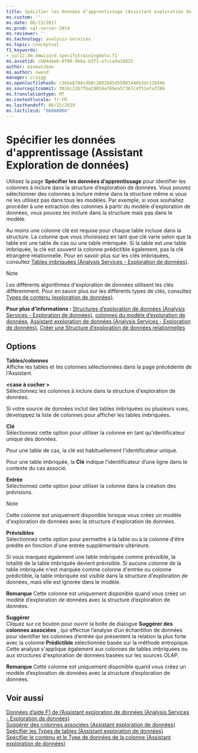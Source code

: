 ```yaml
---
title: Spécifier les données d’apprentissage (Assistant exploration de données) | Microsoft Docs
ms.custom: ''
ms.date: 06/13/2017
ms.prod: sql-server-2014
ms.reviewer: ''
ms.technology: analysis-services
ms.topic: conceptual
f1_keywords:
- sql12.dm.dmwizard.specifytrainingdata.f1
ms.assetid: cb04deeb-0f89-4bba-b3f1-efccada16825
author: minewiskan
ms.author: owend
manager: craigg
ms.openlocfilehash: c3bbeb708cdb0c2882b85d55081446b3dc12b56b
ms.sourcegitcommit: 3026c22b7fba19059a769ea5f367c4f51efaf286
ms.translationtype: MT
ms.contentlocale: fr-FR
ms.lasthandoff: 06/15/2019
ms.locfileid: "66068066"
---
```

# <a name="specify-the-training-data-data-mining-wizard"></a>Spécifier les données d'apprentissage (Assistant Exploration de données)
  Utilisez la page **Spécifier les données d’apprentissage** pour identifier les colonnes à inclure dans la structure d’exploration de données. Vous pouvez sélectionner des colonnes à inclure même dans la structure même si vous ne les utilisez pas dans tous les modèles. Par exemple, si vous souhaitez procéder à une extraction des colonnes à partir du modèle d'exploration de données, vous pouvez les inclure dans la structure mais pas dans le modèle.  
  
 Au moins une colonne clé est requise pour chaque table incluse dans la structure. La colonne que vous choisissez en tant que clé varie selon que la table est une table de cas ou une table imbriquée. Si la table est une table imbriquée, la clé est souvent la colonne prédictible également, pas la clé étrangère relationnelle. Pour en savoir plus sur les clés imbriquées, consultez [Tables imbriquées &#40;Analysis Services - Exploration de données&#41;](data-mining/nested-tables-analysis-services-data-mining.md).  
  
> [!NOTE]  
>  Les différents algorithmes d'exploration de données utilisent les clés différemment. Pour en savoir plus sur les différents types de clés, consultez [Types de contenu &#40;exploration de données&#41;](data-mining/content-types-data-mining.md).  
  
 **Pour plus d’informations :** [Structures d’exploration de données &#40;Analysis Services - Exploration de données&#41;](data-mining/mining-structures-analysis-services-data-mining.md), [colonnes du modèle d’exploration de données](data-mining/mining-model-columns.md), [Assistant exploration de données &#40;Analysis Services - Exploration de données&#41;](data-mining/data-mining-wizard-analysis-services-data-mining.md), [ Créer une Structure d’exploration de données relationnelles](data-mining/create-a-relational-mining-structure.md)  
  
## <a name="options"></a>Options  
 **Tables/colonnes**  
 Affiche les tables et les colonnes sélectionnées dans la page précédente de l'Assistant.  
  
 **\<case à cocher >**  
 Sélectionnez les colonnes à inclure dans la structure d'exploration de données.  
  
 Si votre source de données inclut des tables imbriquées ou plusieurs vues, développez la liste de colonnes pour afficher les tables imbriquées.  
  
 **Clé**  
 Sélectionnez cette option pour utiliser la colonne en tant qu'identificateur unique des données.  
  
 Pour une table de cas, la clé est habituellement l'identificateur unique.  
  
 Pour une table imbriquée, la **Clé** indique l’identificateur d’une ligne dans le contexte du cas associé.  
  
 **Entrée**  
 Sélectionnez cette option pour utiliser la colonne dans la création des prévisions.  
  
> [!NOTE]  
>  Cette colonne est uniquement disponible lorsque vous créez un modèle d'exploration de données avec la structure d'exploration de données.  
  
 **Prévisibles**  
 Sélectionnez cette option pour permettre à la table ou à la colonne d'être prédite en fonction d'une entrée supplémentaire ultérieure.  
  
 Si vous marquez également une table imbriquée comme prévisible, la totalité de la table imbriquée devient prévisible. Si aucune colonne de la table imbriquée n'est marquée comme colonne d'entrée ou colonne prédictible, la table imbriquée est visible dans la structure d'exploration de données, mais elle est ignorée dans le modèle.  
  
 **Remarque** Cette colonne est uniquement disponible quand vous créez un modèle d’exploration de données avec la structure d’exploration de données.  
  
 **Suggérer**  
 Cliquez sur ce bouton pour ouvrir la boîte de dialogue **Suggérer des colonnes associées** , qui effectue l’analyse d’un échantillon de données pour identifier les colonnes d’entrée qui présentent la relation la plus forte avec la colonne **Prédictible** sélectionnée basée sur la méthode entropique. Cette analyse s'applique également aux colonnes de tables imbriquées ou aux structures d'exploration de données basées sur les sources OLAP.  
  
 **Remarque** Cette colonne est uniquement disponible quand vous créez un modèle d’exploration de données avec la structure d’exploration de données.  
  
## <a name="see-also"></a>Voir aussi  
 [Données d’aide F1 de l’Assistant exploration de données &#40;Analysis Services - Exploration de données&#41;](data-mining-wizard-f1-help-analysis-services-data-mining.md)   
 [Suggérer des colonnes associées &#40;Assistant exploration de données&#41;](suggest-related-columns-data-mining-wizard.md)   
 [Spécifier les Types de tables &#40;Assistant exploration de données&#41;](specify-table-types-data-mining-wizard.md)   
 [Spécifier le contenu et le Type de données de la colonne &#40;Assistant exploration de données&#41;](specify-the-column-s-content-and-data-type-data-mining-wizard.md)  
  
  
